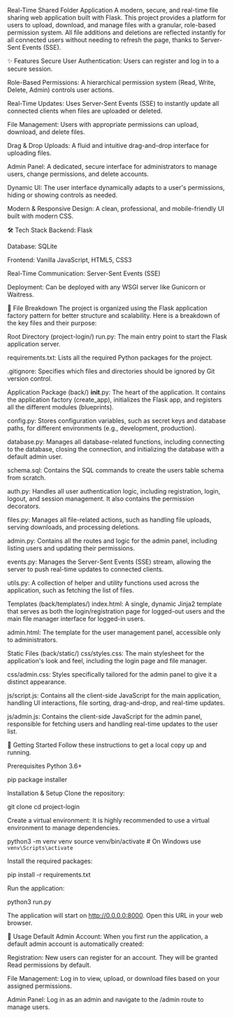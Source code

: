 Real-Time Shared Folder Application
A modern, secure, and real-time file sharing web application built with Flask. This project provides a platform for users to upload, download, and manage files with a granular, role-based permission system. All file additions and deletions are reflected instantly for all connected users without needing to refresh the page, thanks to Server-Sent Events (SSE).

✨ Features
Secure User Authentication: Users can register and log in to a secure session.

Role-Based Permissions: A hierarchical permission system (Read, Write, Delete, Admin) controls user actions.

Real-Time Updates: Uses Server-Sent Events (SSE) to instantly update all connected clients when files are uploaded or deleted.

File Management: Users with appropriate permissions can upload, download, and delete files.

Drag & Drop Uploads: A fluid and intuitive drag-and-drop interface for uploading files.

Admin Panel: A dedicated, secure interface for administrators to manage users, change permissions, and delete accounts.

Dynamic UI: The user interface dynamically adapts to a user's permissions, hiding or showing controls as needed.

Modern & Responsive Design: A clean, professional, and mobile-friendly UI built with modern CSS.

🛠️ Tech Stack
Backend: Flask

Database: SQLite

Frontend: Vanilla JavaScript, HTML5, CSS3

Real-Time Communication: Server-Sent Events (SSE)

Deployment: Can be deployed with any WSGI server like Gunicorn or Waitress.

📂 File Breakdown
The project is organized using the Flask application factory pattern for better structure and scalability. Here is a breakdown of the key files and their purpose:

Root Directory (project-login/)
run.py: The main entry point to start the Flask application server.

requirements.txt: Lists all the required Python packages for the project.

.gitignore: Specifies which files and directories should be ignored by Git version control.

Application Package (back/)
__init__.py: The heart of the application. It contains the application factory (create_app), initializes the Flask app, and registers all the different modules (blueprints).

config.py: Stores configuration variables, such as secret keys and database paths, for different environments (e.g., development, production).

database.py: Manages all database-related functions, including connecting to the database, closing the connection, and initializing the database with a default admin user.

schema.sql: Contains the SQL commands to create the users table schema from scratch.

auth.py: Handles all user authentication logic, including registration, login, logout, and session management. It also contains the permission decorators.

files.py: Manages all file-related actions, such as handling file uploads, serving downloads, and processing deletions.

admin.py: Contains all the routes and logic for the admin panel, including listing users and updating their permissions.

events.py: Manages the Server-Sent Events (SSE) stream, allowing the server to push real-time updates to connected clients.

utils.py: A collection of helper and utility functions used across the application, such as fetching the list of files.

Templates (back/templates/)
index.html: A single, dynamic Jinja2 template that serves as both the login/registration page for logged-out users and the main file manager interface for logged-in users.

admin.html: The template for the user management panel, accessible only to administrators.

Static Files (back/static/)
css/styles.css: The main stylesheet for the application's look and feel, including the login page and file manager.

css/admin.css: Styles specifically tailored for the admin panel to give it a distinct appearance.

js/script.js: Contains all the client-side JavaScript for the main application, handling UI interactions, file sorting, drag-and-drop, and real-time updates.

js/admin.js: Contains the client-side JavaScript for the admin panel, responsible for fetching users and handling real-time updates to the user list.

🚀 Getting Started
Follow these instructions to get a local copy up and running.

Prerequisites
Python 3.6+

pip package installer

Installation & Setup
Clone the repository:

git clone <your-repository-url>
cd project-login

Create a virtual environment:
It is highly recommended to use a virtual environment to manage dependencies.

python3 -m venv venv
source venv/bin/activate  # On Windows use `venv\Scripts\activate`

Install the required packages:

pip install -r requirements.txt

Run the application:

python3 run.py

The application will start on http://0.0.0.0:8000. Open this URL in your web browser.

📝 Usage
Default Admin Account: When you first run the application, a default admin account is automatically created:

Registration: New users can register for an account. They will be granted Read permissions by default.

File Management: Log in to view, upload, or download files based on your assigned permissions.

Admin Panel: Log in as an admin and navigate to the /admin route to manage users.

